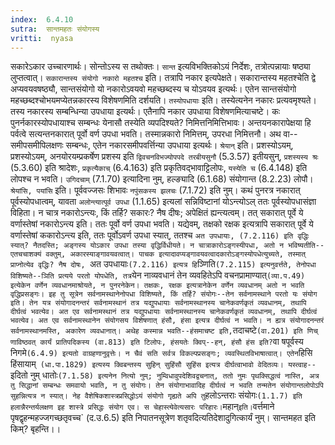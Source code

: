 ```yaml
---
index:  6.4.10
sutra:  सान्तमहतः संयोगस्य
vritti:  nyasa
---
```


सकारेऽकार उच्चारणार्थः। सोन्तोऽस्य स तथोक्तः। `सान्त` इत्यविभक्तिकोऽयं निर्देशः, तत्रोत्पन्नायाः षष्ठ्या लुप्तत्वात्। `सकारान्तस्य संयोगो नकारो महतश्च` इति। तत्रापि नकार इत्यपेक्षते। सकारान्तस्य महतश्चेति द्वे अप्यवयवषष्ठ्यौ, सान्तसंयोगो यो नकारोऽवयवो महच्छब्दस्य च योऽवयव इत्यर्थः। एतेन सान्तसंयोगो महच्छब्दश्चोभयमप्येतन्नकारस्य विशेषणमिति दर्शयति। `तस्योपधायाः` इति। तस्येत्यनेन नकारः प्रत्यवमृश्यते। तस्य नकारस्य सम्बन्धिन्या उपधाया इत्यर्थः। एतैनापि नकार उपधाया विशेषणमित्याचष्टे। कः पुनर्नकारस्योपधायाश्च सम्बन्धः येनासौ तस्येति व्यपदिश्यते? निमित्तनिमित्तिभावः। अन्तयनकारापेक्षया हि पर्वत्वे सत्यन्तनकारात् पूर्वो वर्ण उपधा भवति। तस्मान्नकारो निमित्तम्, उपरधा निमित्तनौ। अथ वा--समीपसमीपिलक्षणः सम्बन्धः, एतेन नकारसमीपवर्त्तिन्या उपधाया इत्यर्थः। `श्रेयान्` इति। प्रशस्योऽयम्, प्रशस्योऽयम्, अनयोरयम्प्रकर्षेण प्रशस्य इति `द्विवचनविभज्योपपदे तरबीयसुनौ` (5.3.57) इतीयसुन्, `प्रशस्यस्य श्रः` (5.3.60) इति श्रादेशः, `प्रकृत्यैकाच्` (6.4.163) इति प्रकृतिवद्भावाट्टिलोपः, `यस्येति च` (6.4.148) इति लोपश्च न भवति। `उगिदचाम्` (7.1.70) इत्यादिना नुम्, हल्ङ्यादि (6.1.68) संयोगान्त (8.2.23) लोपौ। `श्रेयांसि, पयांसि` इति। पूर्ववज्जसः शिभावः `नपुंसकस्य झलचः` (7.1.72) इति नुम्। कथं पुनरत्र नकारात् पूर्वस्योपधात्वम्, यावता `अलोन्त्यात्पूर्व उपधा` (1.1.65) इत्यलां सन्निविष्टानां योऽन्त्योऽल् ततः पूर्वस्योपधासंज्ञा विहिता। न चात्र नकारोऽन्त्यः, किं तर्हि? सकारः? नैष दीषः; अपेक्षितं ह्यन्त्यत्वम्। तत् सकारात् पूर्वे ये वर्णास्तेषां नकारोऽन्त्य इति। ततः पूर्वो वर्ण उपधा भवति। यद्येवम्, तक्षको रक्षक इत्यत्रापि सकारात् पूर्वे ये वर्णास्तेषां ककारोऽन्त्य इति, ततः पूर्वोऽवर्ण उपधा स्यात्, ततश्च `अत उपधायाः, (7.2.116) इति वृद्धिः स्यात्? नैतदस्ति; अङ्गस्य योऽकार उपधा तस्या वृद्धिर्विधीयते। न चात्राकारोऽङ्गस्यीपधा, अतो न भविष्यतीति--एतचचाशक्यं वक्तुम्, अकारस्याङ्गावयवत्वात्। पाचक इत्यादावप्यङ्गावयवत्वादकारोऽङ्गस्योपधेत्युच्यते, तस्मात् प्राप्नोत्येव वृद्धिः? नैष दोषः, `अत उपधायाः` (7.2.116) इत्यत्र हि `ञ्णिति` (7.2.115) इत्यनुवर्त्तते, तेनोपधा विशिष्यते--ञिति प्रत्यये परतो योपधेति, तत्र `येन नाव्यवधानं तेन व्यवहितेऽपि वचनप्रामाण्यात्` (व्या.प.49) इत्येकेन वर्णेन व्यवधानमाश्रोयते, न पुनरनेकेन। तक्षकः, रक्षक इत्यत्रानेकेन वर्णेन व्यवधानम् अतो न भवति वृद्धिप्रसङ्गः।
इह तु सूत्रेन सर्वनामस्थानेनोपधा विशिष्यते, किं तर्हि? संयोगः--तेन सर्वनामस्थाने परतो यः संयोग इति। तेन यत्र संयोगादनन्तरं सर्वनामस्थानं तत्र यद्युपधायाः सर्वनामस्थानस्य चानेकवर्णकृतं व्यवधानम्, तथापि दीर्घत्वं भवत्येव। अत एव सर्वनामस्थानं तत्र यद्युपधायाः सर्वनामस्थानस्य चानेकवर्णकृतं व्यवधानम्, तथापि दीर्घत्वं भवत्येव। अत एव सर्वनामस्थानेन संयोगसय विशेषणात् हंसौ, हंसा इत्यत्र दीर्घत्वं न भवति। न ह्यत्र संयोगादनन्तरं सर्वनामस्थानमस्ति, अकारेण व्यवधानात्। अथेह कस्मान्न भवति--हंसमाचष्ट इति, `तदाचष्टे` (वा.201) इति णिच् णाविष्ठवत् कार्यं प्रातिपदिकस्य (वा.813) इति टिलोपः, हंसयतेः क्विप्--हन्, हंसौ हंस इति? `वा षपूर्वस्य निगमे` (6.4.9) इत्यतो वाग्रहणानुवृत्तेः। न चैवं सति सर्वत्र विकल्पप्रसङ्गः; व्यवस्थितविभाषात्वात्। एतेन `हिसि हिंसायाम्` (धा.पा.1829) इत्यस्य क्विबन्तस्य सुहिन् सुहिंसौ सुहिंस इत्यत्र दीर्घत्वाभावो वेदितव्यः।
यस्त्वाह--`इदितो नुम् धातोः` (7.1.58) इत्यनेन नित्यो नुम्; नुम्विधावुपदेशिवद्वचनात्, ततो नुमः पृथक्सिद्धत्वं नास्ति, अत्र तु सिद्धानां सम्बन्धः समवायो भवति, न तु संयोगः। तेन संयोगाभावादिह दीर्घत्वं न भवति तन्मतेन संयोगान्तलोपोऽपि सुहन्नित्यत्र न स्यात्। नेह वैशेषिकशास्त्रप्रसिद्धोऽयं संयोगो गृह्यते अपि तु `हलोऽन्तराः संयोगः` (1.1.7) इति हलान्नैरन्तर्यलक्षण इह शास्त्रे प्रसिद्धः संयोग एव। स चेहास्त्येवेत्यसारः परिहारः। `महान्` इति। `वर्त्तमाने पृषद्वृहन्महज्जगच्छतृवच्च` (द.उ.6.5) इति निपातनसूत्रेण शतृवदित्यतिदेशादुगित्कार्यं नुम्। सान्तमहत इति किम्? बृहन्ति।।

